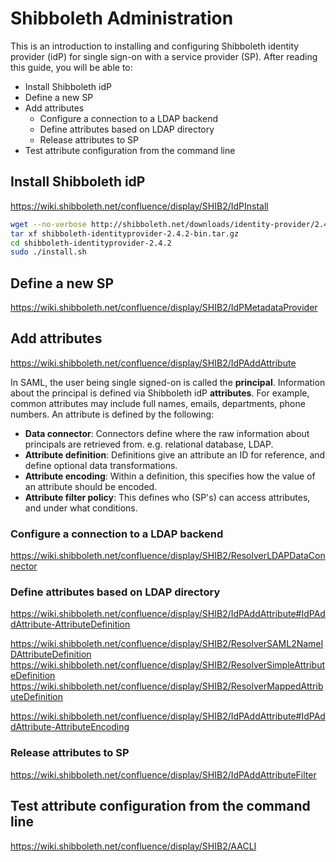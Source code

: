 # Shibboleth Administration

This is an introduction to installing and configuring Shibboleth identity
provider (idP) for single sign-on with a service provider (SP). After reading
this guide, you will be able to:

- Install Shibboleth idP
- Define a new SP
- Add attributes
  - Configure a connection to a LDAP backend
  - Define attributes based on LDAP directory
  - Release attributes to SP
- Test attribute configuration from the command line

## Install Shibboleth idP

https://wiki.shibboleth.net/confluence/display/SHIB2/IdPInstall

```sh
wget --no-verbose http://shibboleth.net/downloads/identity-provider/2.4.2/shibboleth-identityprovider-2.4.2-bin.tar.gz
tar xf shibboleth-identityprovider-2.4.2-bin.tar.gz
cd shibboleth-identityprovider-2.4.2
sudo ./install.sh
```

## Define a new SP

https://wiki.shibboleth.net/confluence/display/SHIB2/IdPMetadataProvider

## Add attributes

https://wiki.shibboleth.net/confluence/display/SHIB2/IdPAddAttribute

In SAML, the user being single signed-on is called the **principal**.
Information about the principal is defined via Shibboleth idP **attributes**.
For example, common attributes may include full names, emails, departments,
phone numbers. An attribute is defined by the following:

- **Data connector**: Connectors define where the raw information about principals are retrieved from. e.g. relational database, LDAP.
- **Attribute definition**: Definitions give an attribute an ID for reference, and define optional data transformations.
- **Attribute encoding**: Within a definition, this specifies how the value of an attribute should be encoded.
- **Attribute filter policy**: This defines who (SP's) can access attributes, and under what conditions.

### Configure a connection to a LDAP backend

https://wiki.shibboleth.net/confluence/display/SHIB2/ResolverLDAPDataConnector

### Define attributes based on LDAP directory

https://wiki.shibboleth.net/confluence/display/SHIB2/IdPAddAttribute#IdPAddAttribute-AttributeDefinition

https://wiki.shibboleth.net/confluence/display/SHIB2/ResolverSAML2NameIDAttributeDefinition
https://wiki.shibboleth.net/confluence/display/SHIB2/ResolverSimpleAttributeDefinition
https://wiki.shibboleth.net/confluence/display/SHIB2/ResolverMappedAttributeDefinition

https://wiki.shibboleth.net/confluence/display/SHIB2/IdPAddAttribute#IdPAddAttribute-AttributeEncoding

### Release attributes to SP

https://wiki.shibboleth.net/confluence/display/SHIB2/IdPAddAttributeFilter

## Test attribute configuration from the command line

https://wiki.shibboleth.net/confluence/display/SHIB2/AACLI
